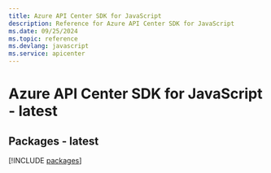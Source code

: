 ```yaml
---
title: Azure API Center SDK for JavaScript
description: Reference for Azure API Center SDK for JavaScript
ms.date: 09/25/2024
ms.topic: reference
ms.devlang: javascript
ms.service: apicenter
---
```

# Azure API Center SDK for JavaScript - latest
## Packages - latest
[!INCLUDE [packages](api-center-index.md)]